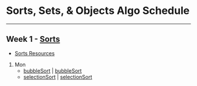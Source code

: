 # Sorts, Sets, & Objects Algo Schedule

---

## Week 1 - [Sorts](../../sorts)

- [Sorts Resources](../../sorts/Sorts.md)

1. Mon
   - [bubbleSort](../../sorts/bubbleSort.js) | [bubbleSort](../../../spec/algos/sorts/bubbleSortSpec.js)
   - [selectionSort](../../sorts/selectionSort.js) | [selectionSort](../../../spec/algos/sorts/selectionSortSpec.js)
